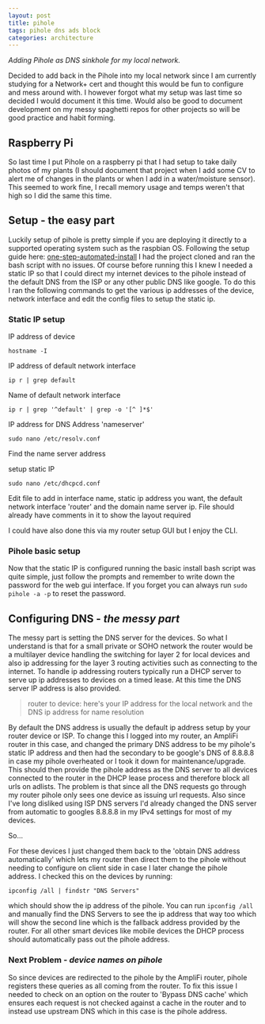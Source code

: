 ```yaml
---
layout: post
title: pihole
tags: pihole dns ads block
categories: architecture
---
```


_Adding Pihole as DNS sinkhole for my local network._

Decided to add back in the Pihole into my local network since I am currently studying for a Network+ cert and thought this would be fun to configure and mess around with. I however forgot what my setup was last time so decided I would document it this time. Would also be good to document development on my messy spaghetti repos for other projects so will be good practice and habit forming.

## Raspberry Pi

So last time I put Pihole on a raspberry pi that I had setup to take daily photos of my plants (I should document that project when I add some CV to alert me of changes in the plants or when I add in a water/moisture sensor). This seemed to work fine, I recall memory usage and temps weren't that high so I did the same this time.

## Setup - the easy part

Luckily setup of pihole is pretty simple if you are deploying it directly to a supported operating system such as the raspbian OS. Following the setup guide here: [one-step-automated-install](https://github.com/pi-hole/pi-hole/#one-step-automated-install) I had the project cloned and ran the bash script with no issues. Of course before running this I knew I needed a static IP so that I could direct my internet devices to the pihole instead of the default DNS from the ISP or any other public DNS like google. To do this I ran the following commands to get the various ip addresses of the device, network interface and edit the config files to setup the static ip.

### Static IP setup

IP address of device

`hostname -I`

IP address of default network interface

`ip r | grep default`

Name of default network interface

`ip r | grep '^default' | grep -o '[^ ]*$'`

IP address for DNS Address 'nameserver'

`sudo nano /etc/resolv.conf`

Find the name server address

setup static IP

`sudo nano /etc/dhcpcd.conf`

Edit file to add in interface name, static ip address you want, the default network interface 'router' and the domain name server ip. File should already have comments in it to show the layout required

I could have also done this via my router setup GUI but I enjoy the CLI.

### Pihole basic setup

Now that the static IP is configured running the basic install bash script was quite simple, just follow the prompts and remember to write down the password for the web gui interface. If you forget you can always run `sudo pihole -a -p` to reset the password.

## Configuring DNS - *the messy part*

The messy part is setting the DNS server for the devices. So what I understand is that for a small private or SOHO network the router would be a multilayer device handling the switching for layer 2 for local devices and also ip addressing for the layer 3 routing activities such as connecting to the internet. To handle ip addressing routers typically run a DHCP server to serve up ip addresses to devices on a timed lease. At this time the DNS server IP address is also provided.

>router to device: here's your IP address for the local network and the DNS ip address for name resolution

By default the DNS address is usually the default ip address setup by your router device or ISP. To change this I logged into my router, an AmpliFi router in this case, and changed the primary DNS address to be my pihole's static IP address and then had the secondary to be google's DNS of 8.8.8.8 in case my pihole overheated or I took it down for maintenance/upgrade. This should then provide the pihole address as the DNS server to all devices connected to the router in the DHCP lease process and therefore block all urls on adlists. The problem is that since all the DNS requests go through my router pihole only sees one device as issuing url requests. Also since I've long disliked using ISP DNS servers I'd already changed the DNS server from automatic to googles 8.8.8.8 in my IPv4 settings for most of my devices. 

So...

For these devices I just changed them back to the 'obtain DNS address automatically' which lets my router then direct them to the pihole without needing to configure on client side in case I later change the pihole address. I checked this on the devices by running: 

`ipconfig /all | findstr "DNS Servers"`

which should show the ip address of the pihole. You can run `ipconfig /all` and manually find the DNS Servers to see the ip address that way too which will show the second line which is the fallback address provided by the router. For all other smart devices like mobile devices the DHCP process should automatically pass out the pihole address.

### Next Problem - *device names on pihole*

So since devices are redirected to the pihole by the AmpliFi router, pihole registers these queries as all coming from the router. To fix this issue I needed to check on an option on the router to 'Bypass DNS cache' which ensures each request is not checked against a cache in the router and to instead use upstream DNS which in this case is the pihole address.








